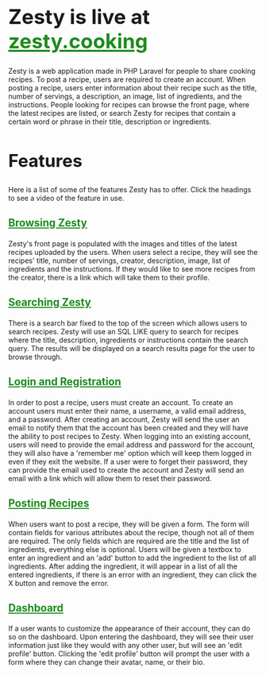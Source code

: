 <h1 style='font-size:calc(1.7rem + 1.4vw);'>Zesty is live at <a href="https://zesty.cooking" style="color:#1e8b1e;">zesty.cooking</a></h1>
<p>
    Zesty is a web application made in PHP Laravel for people to share cooking recipes. 
    To post a recipe, users are required to create an account. 
    When posting a recipe, users enter information about their recipe such as the title, number of servings, a description, an image, list of ingredients, and the instructions. 
    People looking for recipes can browse the front page, where the latest recipes are listed, or search Zesty for recipes that contain a certain word or phrase in their title, description or ingredients.
</p>

<h2 style='font-size:calc(1.4rem + 1.3vw);'>Features</h2>
<p>
   Here is a list of some of the features Zesty has to offer. Click the headings to see a video of the feature in use.
</p>

<h3 style='font-size:calc(0.7rem + 1vw);'><a href='https://zesty.cooking/demos/browse.mp4' style="color:#1e8b1e;">Browsing Zesty</a></h3>
<p>
    Zesty's front page is populated with the images and titles of the latest recipes uploaded by the users. 
    When users select a recipe, they will see the recipes' title, number of servings, creator, description, image, list of ingredients and the instructions.
    If they would like to see more recipes from the creator, there is a link which will take them to their profile.
</p>

<h3 style='font-size:calc(0.7rem + 1vw);'><a href='https://zesty.cooking/demos/search.mp4' style="color:#1e8b1e;">Searching Zesty</a></h3>
<p>
    There is a search bar fixed to the top of the screen which allows users to search recipes. 
    Zesty will use an SQL LIKE query to search for recipes where the title, description, ingredients or instructions contain
    the search query. The results will be displayed on a search results page for the user to browse through.
</p>

<h3 style='font-size:calc(0.7rem + 1vw);'><a href='https://zesty.cooking/demos/auth.mp4' style="color:#1e8b1e;">Login and Registration</a></h3>
<p>
    In order to post a recipe, users must create an account. 
    To create an account users must enter their name, a username, a valid email address, and a password.
    After creating an account, Zesty will send the user an email to notify them that the account has been created
    and they will have the ability to post recipes to Zesty. 
    When logging into an existing account, users will need to provide the email address and password for the account,
    they will also have a 'remember me' option which will keep them logged in even if they exit the website.
    If a user were to forget their password, they can provide the email used to create the account and Zesty will send an email with a link which will allow them to reset their password.
</p>

<h3 style='font-size:calc(0.7rem + 1vw);'><a href='https://zesty.cooking/demos/post-recipe.mp4' style="color:#1e8b1e;">Posting Recipes</a></h3>
<p>
    When users want to post a recipe, they will be given a form. 
    The form will contain fields for various attributes about the recipe, though not all of them are required.
    The only fields which are required are the title and the list of ingredients, everything else is optional.
    Users will be given a textbox to enter an ingredient and an 'add' button to add the ingredient to the list of all ingredients.
    After adding the ingredient, it will appear in a list of all the entered ingredients, if there is an error with an ingredient, they can click the X button and remove the error.
</p>

<h3 style='font-size:calc(0.7rem + 1vw);'><a href='https://zesty.cooking/demos/dashboard.mp4' style="color:#1e8b1e;">Dashboard</a></h3>
<p>
    If a user wants to customize the appearance of their account, they can do so on the dashboard.
    Upon entering the dashboard, they will see their user information just like they would with any other user, but will see an 'edit profile' button. 
    Clicking the 'edit profile' button will prompt the user with a form where they can change their avatar, name, or their bio.
</p>
